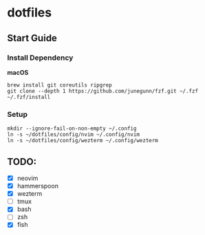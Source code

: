 # dotfiles

## Start Guide

### Install Dependency
**macOS**
```
brew install git coreutils ripgrep
git clone --depth 1 https://github.com/junegunn/fzf.git ~/.fzf
~/.fzf/install

```

### Setup
```
mkdir --ignore-fail-on-non-empty ~/.config
ln -s ~/dotfiles/config/nvim ~/.config/nvim
ln -s ~/dotfiles/config/wezterm ~/.config/wezterm
```

## TODO:
- [x] neovim
- [x] hammerspoon
- [x] wezterm
- [ ] tmux
- [x] bash
- [ ] zsh
- [x] fish
